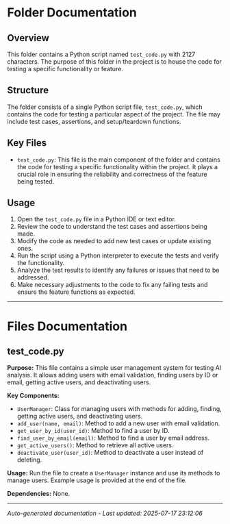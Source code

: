 # Folder Documentation

## Overview
This folder contains a Python script named `test_code.py` with 2127 characters. The purpose of this folder in the project is to house the code for testing a specific functionality or feature.

## Structure
The folder consists of a single Python script file, `test_code.py`, which contains the code for testing a particular aspect of the project. The file may include test cases, assertions, and setup/teardown functions.

## Key Files
- `test_code.py`: This file is the main component of the folder and contains the code for testing a specific functionality within the project. It plays a crucial role in ensuring the reliability and correctness of the feature being tested.

## Usage
1. Open the `test_code.py` file in a Python IDE or text editor.
2. Review the code to understand the test cases and assertions being made.
3. Modify the code as needed to add new test cases or update existing ones.
4. Run the script using a Python interpreter to execute the tests and verify the functionality.
5. Analyze the test results to identify any failures or issues that need to be addressed.
6. Make necessary adjustments to the code to fix any failing tests and ensure the feature functions as expected.

---

# Files Documentation

## test_code.py

**Purpose:** This file contains a simple user management system for testing AI analysis. It allows adding users with email validation, finding users by ID or email, getting active users, and deactivating users.

**Key Components:**
- `UserManager`: Class for managing users with methods for adding, finding, getting active users, and deactivating users.
- `add_user(name, email)`: Method to add a new user with email validation.
- `get_user_by_id(user_id)`: Method to find a user by ID.
- `find_user_by_email(email)`: Method to find a user by email address.
- `get_active_users()`: Method to retrieve all active users.
- `deactivate_user(user_id)`: Method to deactivate a user instead of deleting.

**Usage:** Run the file to create a `UserManager` instance and use its methods to manage users. Example usage is provided at the end of the file.

**Dependencies:** None.

---
*Auto-generated documentation - Last updated: 2025-07-17 23:12:06*
